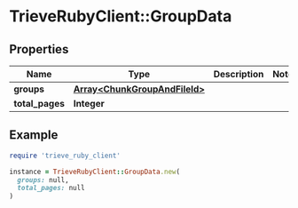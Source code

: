 # TrieveRubyClient::GroupData

## Properties

| Name | Type | Description | Notes |
| ---- | ---- | ----------- | ----- |
| **groups** | [**Array&lt;ChunkGroupAndFileId&gt;**](ChunkGroupAndFileId.md) |  |  |
| **total_pages** | **Integer** |  |  |

## Example

```ruby
require 'trieve_ruby_client'

instance = TrieveRubyClient::GroupData.new(
  groups: null,
  total_pages: null
)
```

